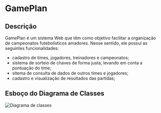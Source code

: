 # GamePlan

## Descrição

GamePlan é um sistema Web que têm como objetivo facilitar a organização de campeonatos futebolísticos amadores. Nesse sentido, ele possui as seguintes funcionalidades:
- cadastro de times, jogadores, treinadores e campeonatos;
- sistema de sorteio de chaves de forma justa, levando em conta a pontuação do time;
- sitema de consulta de dados de outros times e jogadores;
- cadastro e visualização de resultados das partidas;

## Esboço do Diagrama de Classes

![Diagrama de classes](https://drive.google.com/file/d/1hMPQZ4aKup4XnW90gn0Omr156jfI8GlX/view?usp=sharing)
